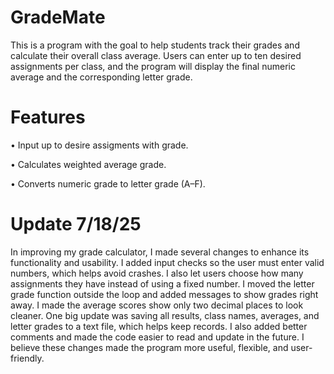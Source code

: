 # GradeMate
This is a program with the goal to help students track their grades and calculate their overall class average. Users can enter up to ten desired assignments per class, and the program will display the final numeric average and the corresponding letter grade.

# Features 

• Input up to desire assigments with grade.

• Calculates weighted average grade.

• Converts numeric grade to letter grade (A–F).


# Update 7/18/25 

In improving my grade calculator, I made several changes to enhance its functionality and usability. I added input checks so the user must enter valid numbers, which helps avoid crashes. I also let users choose how many assignments they have instead of using a fixed number. I moved the letter grade function outside the loop and added messages to show grades right away. I made the average scores show only two decimal places to look cleaner. One big update was saving all results, class names, averages, and letter grades to a text file, which helps keep records. I also added better comments and made the code easier to read and update in the future. I believe these changes made the program more useful, flexible, and user-friendly.
